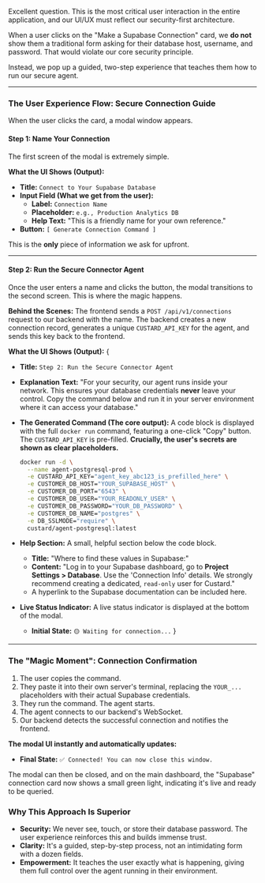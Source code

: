 Excellent question. This is the most critical user interaction in the entire application, and our UI/UX must reflect our security-first architecture.

When a user clicks on the "Make a Supabase Connection" card, we **do not** show them a traditional form asking for their database host, username, and password. That would violate our core security principle.

Instead, we pop up a guided, two-step experience that teaches them how to run our secure agent.

---

### The User Experience Flow: Secure Connection Guide

When the user clicks the card, a modal window appears.

#### **Step 1: Name Your Connection**

The first screen of the modal is extremely simple.

**What the UI Shows (Output):**
*   **Title:** `Connect to Your Supabase Database`
*   **Input Field (What we get from the user):**
    *   **Label:** `Connection Name`
    *   **Placeholder:** `e.g., Production Analytics DB`
    *   **Help Text:** "This is a friendly name for your own reference."
*   **Button:** `[ Generate Connection Command ]`

This is the **only** piece of information we ask for upfront.



---

#### **Step 2: Run the Secure Connector Agent**

Once the user enters a name and clicks the button, the modal transitions to the second screen. This is where the magic happens.

**Behind the Scenes:** The frontend sends a `POST /api/v1/connections` request to our backend with the name. The backend creates a new connection record, generates a unique `CUSTARD_API_KEY` for the agent, and sends this key back to the frontend.

**What the UI Shows (Output):**
{
*   **Title:** `Step 2: Run the Secure Connector Agent`
*   **Explanation Text:** "For your security, our agent runs inside your network. This ensures your database credentials **never** leave your control. Copy the command below and run it in your server environment where it can access your database."

*   **The Generated Command (The core output):**
    A code block is displayed with the full `docker run` command, featuring a one-click "Copy" button. The `CUSTARD_API_KEY` is pre-filled. **Crucially, the user's secrets are shown as clear placeholders.**

    ```bash
    docker run -d \
      --name agent-postgresql-prod \
      -e CUSTARD_API_KEY="agent_key_abc123_is_prefilled_here" \
      -e CUSTOMER_DB_HOST="YOUR_SUPABASE_HOST" \
      -e CUSTOMER_DB_PORT="6543" \
      -e CUSTOMER_DB_USER="YOUR_READONLY_USER" \
      -e CUSTOMER_DB_PASSWORD="YOUR_DB_PASSWORD" \
      -e CUSTOMER_DB_NAME="postgres" \
      -e DB_SSLMODE="require" \
      custard/agent-postgresql:latest
    ```

*   **Help Section:** A small, helpful section below the code block.
    *   **Title:** "Where to find these values in Supabase:"
    *   **Content:** "Log in to your Supabase dashboard, go to **Project Settings > Database**. Use the 'Connection Info' details. We strongly recommend creating a dedicated, `read-only` user for Custard."
    *   A hyperlink to the Supabase documentation can be included here.

*   **Live Status Indicator:**
    A live status indicator is displayed at the bottom of the modal.
    *   **Initial State:** `🟡 Waiting for connection...`
}


---

### The "Magic Moment": Connection Confirmation

1.  The user copies the command.
2.  They paste it into their own server's terminal, replacing the `YOUR_...` placeholders with their actual Supabase credentials.
3.  They run the command. The agent starts.
4.  The agent connects to our backend's WebSocket.
5.  Our backend detects the successful connection and notifies the frontend.

**The modal UI instantly and automatically updates:**

*   **Final State:** `✅ Connected! You can now close this window.`

The modal can then be closed, and on the main dashboard, the "Supabase" connection card now shows a small green light, indicating it's live and ready to be queried.

### Why This Approach Is Superior

*   **Security:** We never see, touch, or store their database password. The user experience reinforces this and builds immense trust.
*   **Clarity:** It's a guided, step-by-step process, not an intimidating form with a dozen fields.
*   **Empowerment:** It teaches the user exactly what is happening, giving them full control over the agent running in their environment.